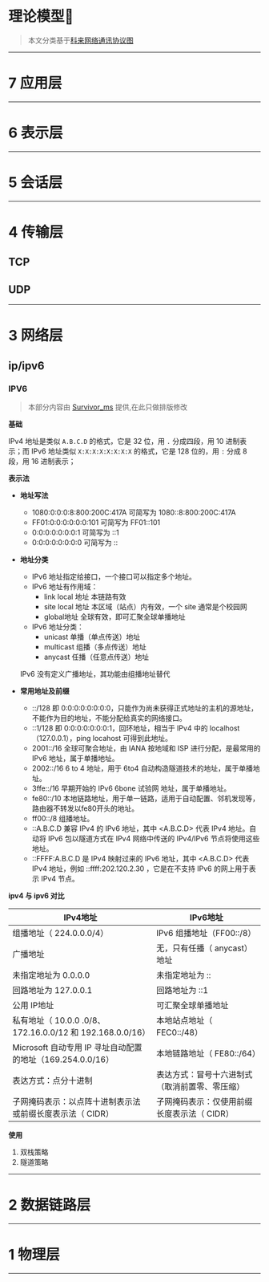 # 理论模型📕

> 本文分类基于[科来网络通讯协议图](./文件/科来网络通讯协议图2019版.pdf)

---

# 7 应用层



---

# 6 表示层



---

# 5 会话层



---

# 4 传输层
## TCP


## UDP


---

# 3 网络层
## ip/ipv6




### IPV6

> 本部分内容由 [Survivor_ms](https://github.com/136510385) 提供,在此只做排版修改

**基础**

IPv4 地址是类似 `A.B.C.D` 的格式，它是 32 位，用 `.` 分成四段，用 10 进制表示；而 IPv6 地址类似 `X:X:X:X:X:X:X:X` 的格式，它是 128 位的，用 `:` 分成 8 段，用 16 进制表示；

**表示法**
- **地址写法**
    - 1080:0:0:0:8:800:200C:417A 可简写为 1080::8:800:200C:417A
    - FF01:0:0:0:0:0:0:101 可简写为 FF01::101
    - 0:0:0:0:0:0:0:1 可简写为 ::1
    - 0:0:0:0:0:0:0:0 可简写为 ::

- **地址分类**
    - IPv6 地址指定给接口，一个接口可以指定多个地址。
    - IPv6 地址有作用域：
        - link local 地址 本链路有效
        - site local 地址 本区域（站点）内有效，一个 site 通常是个校园网
        - global地址 全球有效，即可汇聚全球单播地址
    - IPv6 地址分类：
        - unicast 单播（单点传送）地址
        - multicast 组播（多点传送）地址
        - anycast 任播（任意点传送）地址

    IPv6 没有定义广播地址，其功能由组播地址替代

- **常用地址及前缀**
    - ::/128   即 0:0:0:0:0:0:0:0，只能作为尚未获得正式地址的主机的源地址，不能作为目的地址，不能分配给真实的网络接口。
    - ::1/128 即 0:0:0:0:0:0:0:1，回环地址，相当于 IPv4 中的 localhost（127.0.0.1），ping locahost 可得到此地址。
    - 2001::/16  全球可聚合地址，由 IANA 按地域和 ISP 进行分配，是最常用的 IPv6 地址，属于单播地址。
    - 2002::/16  6 to 4 地址，用于 6to4 自动构造隧道技术的地址，属于单播地址。
    - 3ffe::/16   早期开始的 IPv6 6bone 试验网 地址，属于单播地址。
    - fe80::/10   本地链路地址，用于单一链路，适用于自动配置、邻机发现等，路由器不转发以fe80开头的地址。
    - ff00::/8  组播地址。
    - ::A.B.C.D  兼容 IPv4 的 IPv6 地址，其中 <A.B.C.D> 代表 IPv4 地址。自动将 IPv6 包以隧道方式在 IPv4 网络中传送的 IPv4/IPv6 节点将使用这些地址。
    - ::FFFF:A.B.C.D 是 IPv4 映射过来的 IPv6 地址，其中 <A.B.C.D> 代表 IPv4 地址，例如 ::ffff:202.120.2.30 ，它是在不支持 IPv6 的网上用于表示 IPv4 节点。

**ipv4 与 ipv6 对比**

| IPv4地址                                                         | IPv6地址                                       |
| ---------------------------------------------------------------- | ---------------------------------------------- |
| 组播地址（ 224.0.0.0/4）                                         | IPv6 组播地址（FF00::/8）                       |
| 广播地址                                                         | 无，只有任播（ anycast）地址                   |
| 未指定地址为 0\.0\.0\.0                                          | 未指定地址为 ::                                |
| 回路地址为 127\.0\.0\.1                                          | 回路地址为 ::1                                 |
| 公用 IP地址                                                      | 可汇聚全球单播地址                             |
| 私有地址（ 10\.0\.0 \.0/8、172\.16\.0\.0/12 和 192\.168\.0\.0/16） | 本地站点地址（ FEC0::/48）                     |
| Microsoft 自动专用 IP 寻址自动配置的地址（169\.254\.0\.0/16）       | 本地链路地址（ FE80::/64）                     |
| 表达方式：点分十进制                                             | 表达方式：冒号十六进制式（取消前置零、零压缩） |
| 子网掩码表示：以点阵十进制表示法或前缀长度表示法（ CIDR）        | 子网掩码表示：仅使用前缀长度表示法（ CIDR）    |

**使用**
1. 双栈策略
2. 隧道策略

---

# 2 数据链路层



---

# 1 物理层


---



